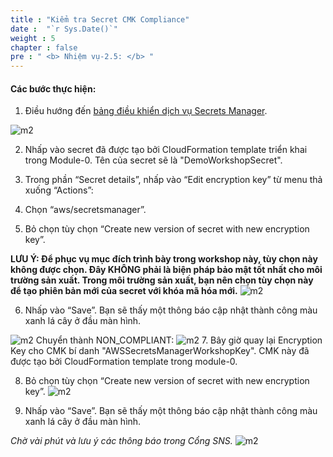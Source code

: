 ```yaml
---
title : "Kiểm tra Secret CMK Compliance"
date :  "`r Sys.Date()`" 
weight : 5 
chapter : false
pre : " <b> Nhiệm vụ-2.5: </b> "
---
```



#### Các bước thực hiện:

1. Điều hướng đến [bảng điều khiển dịch vụ Secrets Manager](https://console.aws.amazon.com/secretsmanager).

![m2](/images/m2/2.5/s1.png)


2. Nhấp vào secret đã được tạo bởi CloudFormation template triển khai trong Module-0. Tên của secret sẽ là "DemoWorkshopSecret".



3. Trong phần “Secret details”, nhấp vào “Edit encryption key” từ menu thả xuống “Actions”:



4. Chọn “aws/secretsmanager”.



5. Bỏ chọn tùy chọn “Create new version of secret with new encryption key”.

**LƯU Ý: Để phục vụ mục đích trình bày trong workshop này, tùy chọn này không được chọn. Đây KHÔNG phải là biện pháp bảo mật tốt nhất cho môi trường sản xuất. Trong môi trường sản xuất, bạn nên chọn tùy chọn này để tạo phiên bản mới của secret với khóa mã hóa mới.**
![m2](/images/m2/2.5/s5.png)

6. Nhấp vào “Save”. Bạn sẽ thấy một thông báo cập nhật thành công màu xanh lá cây ở đầu màn hình.

![m2](/images/m2/2.5/s6.png)
Chuyển thành NON_COMPLIANT:
![m2](/images/m2/2.5/s6b.png)
7. Bây giờ quay lại Encryption Key cho CMK bí danh "AWSSecretsManagerWorkshopKey". CMK này đã được tạo bởi CloudFormation template trong module-0.



8. Bỏ chọn tùy chọn “Create new version of secret with new encryption key”.
![m2](/images/m2/2.5/s8.png)

9. Nhấp vào “Save”. Bạn sẽ thấy một thông báo cập nhật thành công màu xanh lá cây ở đầu màn hình.



*Chờ vài phút và lưu ý các thông báo trong Cổng SNS.*
![m2](/images/m2/2.5/s9.png)